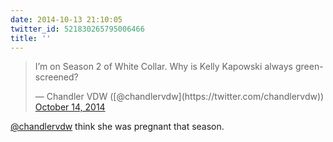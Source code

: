 ```yaml
---
date: 2014-10-13 21:10:05
twitter_id: 521830265795006466
title: ''
---
```


<blockquote class="twitter-tweet"><p lang="en" dir="ltr">I’m on Season 2 of White Collar. Why is Kelly Kapowski always green-screened?</p>&mdash; Chandler VDW ([@chandlervdw](https://twitter.com/chandlervdw)) <a href="https://twitter.com/chandlervdw/status/521814991633416192?ref_src=twsrc%5Etfw">October 14, 2014</a></blockquote>
<script async src="https://platform.twitter.com/widgets.js" charset="utf-8"></script>

[@chandlervdw](https://twitter.com/chandlervdw) think she was pregnant that season.
